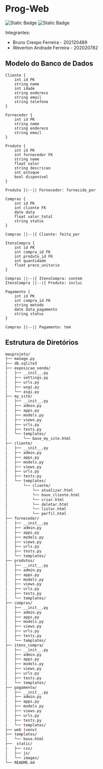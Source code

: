 # Prog-Web

![Static Badge](https://img.shields.io/badge/GCC116_14A-UFLA-green)
![Static Badge](https://img.shields.io/badge/2024%2F2-gray)

Integrantes:
* Bruno Crespo Ferreira - 202120489
* Weverton Andrade Ferreira - 202020782

## Modelo do Banco de Dados

    Cliente {
        int id PK
        string nome
        int idade
        string endereco
        string email
        string telefone
    }

    Fornecedor {
        int id PK
        string nome
        string endereco
        string email
    }

    Produto {
        int id PK
        int fornecedor FK
        string nome
        float valor
        string descricao
        int estoque
        bool disponivel
    }
    
    Produto }|--|| Fornecedor: fornecido_por

    Compras {
        int id PK
        int cliente FK
        date data
        float valor_total
        string status
    }
    
    Compras ||--|{ Cliente: feita_por
    
    ItensCompra {
        int id PK
        int compra_id FK
        int produto_id FK
        int quantidade
        float preco_unitario
    }
    
    Compras ||--|{ ItensCompra: contem
    ItensCompra ||--|{ Produto: inclui
    
    Pagamento {
        int id PK
        int compra_id FK
        string metodo
        date data_pagamento
        string status
    }

    Compras }|--|| Pagamento: tem

## Estrutura de Diretórios

``` bash
meuprojeto/
├── manage.py
├── db.sqlite3
├── exposicao_venda/
│   ├── __init__.py
│   ├── settings.py
│   ├── urls.py
│   ├── wsgi.py
│   └── asgi.py
├── my_site/
│   ├── __init__.py
│   ├── admin.py
│   ├── apps.py
│   ├── models.py
│   ├── views.py
│   ├── urls.py
│   ├── tests.py
│   └── templates/
│       └── base_my_site.html
├── cliente/
│   ├── __init__.py
│   ├── admin.py
│   ├── apps.py
│   ├── models.py
│   ├── views.py
│   ├── urls.py
│   ├── tests.py
│   └── templates/
│       └── cliente/
│           └── atualizar.html
│           └── base_cliente.html
│           └── criar.html
│           └── deletar.html
│           └── listar.html
│           └── perfil.html
├── fornecedor/
│   ├── __init__.py
│   ├── admin.py
│   ├── apps.py
│   ├── models.py
│   ├── views.py
│   ├── urls.py
│   ├── tests.py
│   └── templates/
├── produtos/
│   ├── __init__.py
│   ├── admin.py
│   ├── apps.py
│   ├── models.py
│   ├── views.py
│   ├── urls.py
│   ├── tests.py
│   └── templates/
├── compras/
│   ├── __init__.py
│   ├── admin.py
│   ├── apps.py
│   ├── models.py
│   ├── views.py
│   ├── urls.py
│   ├── tests.py
│   └── templates/
├── itens_compra/
│   ├── __init__.py
│   ├── admin.py
│   ├── apps.py
│   ├── models.py
│   ├── views.py
│   ├── urls.py
│   ├── tests.py
│   └── templates/
├── pagamento/
│   ├── __init__.py
│   ├── admin.py
│   ├── apps.py
│   ├── models.py
│   ├── views.py
│   ├── urls.py
│   ├── tests.py
│   └── templates/
├── web (venv)
├── templates/
│   └── base.html
├──  static/
│   ├── css/
│   ├── js/
│   └── images/
└── README.md 
```
